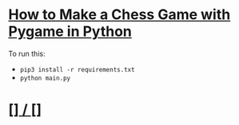 # [How to Make a Chess Game with Pygame in Python](https://www.thepythoncode.com/article/make-a-chess-game-using-pygame-in-python)
To run this:
- `pip3 install -r requirements.txt`
- `python main.py`
##
# [[] / []]()